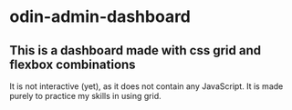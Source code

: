 # odin-admin-dashboard
This is a dashboard made with css grid and flexbox combinations
-------------------------
It is not interactive (yet), as it does not contain any JavaScript. It is made purely to practice my skills in using grid.
